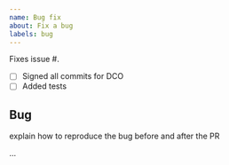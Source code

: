 ```yaml
---
name: Bug fix
about: Fix a bug
labels: bug
---
```


Fixes issue #<NUMBER>.

- [ ] Signed all commits for DCO
- [ ] Added tests

## Bug

explain how to reproduce the bug before and after the PR


...


